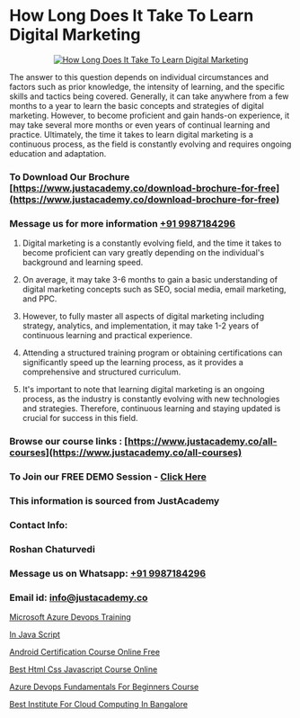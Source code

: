 # How Long Does It Take To Learn Digital Marketing

<p align="center">
  <a href="https://justacademy.co/course-detail/digital-marketing">
    <img src="https://justacademy.co/storage2/course_image/1676636720_course_image.webp" alt="How Long Does It Take To Learn Digital Marketing">
  </a>
</p>


The answer to this question depends on individual circumstances and factors such as prior knowledge, the intensity of learning, and the specific skills and tactics being covered. Generally, it can take anywhere from a few months to a year to learn the basic concepts and strategies of digital marketing. However, to become proficient and gain hands-on experience, it may take several more months or even years of continual learning and practice. Ultimately, the time it takes to learn digital marketing is a continuous process, as the field is constantly evolving and requires ongoing education and adaptation. 
### To Download Our Brochure [https://www.justacademy.co/download-brochure-for-free](https://www.justacademy.co/download-brochure-for-free)
### Message us for more information [+91 9987184296](https://api.whatsapp.com/send?phone=919987184296)
1) Digital marketing is a constantly evolving field, and the time it takes to become proficient can vary greatly depending on the individual's background and learning speed.

2) On average, it may take 3-6 months to gain a basic understanding of digital marketing concepts such as SEO, social media, email marketing, and PPC.

3) However, to fully master all aspects of digital marketing including strategy, analytics, and implementation, it may take 1-2 years of continuous learning and practical experience.

4) Attending a structured training program or obtaining certifications can significantly speed up the learning process, as it provides a comprehensive and structured curriculum.

5) It's important to note that learning digital marketing is an ongoing process, as the industry is constantly evolving with new technologies and strategies. Therefore, continuous learning and staying updated is crucial for success in this field.

### Browse our course links : [https://www.justacademy.co/all-courses](https://www.justacademy.co/all-courses) 
### To Join our FREE DEMO Session - [Click Here](https://www.justacademy.co/register-for-course-demo)


### This information is sourced from JustAcademy
### Contact Info:
### Roshan Chaturvedi
### Message us on Whatsapp: [+91 9987184296](https://api.whatsapp.com/send?phone=919987184296)
### Email id: [info@justacademy.co](mailto:info@justacademy.co)
                
[Microsoft Azure Devops Training](https://www.linkedin.com/pulse/microsoft-azure-devops-training-justacademy-zcg3e?trackingId=N0jtRAEmaQ9y2jgSADekeA%3D%3D&lipi=urn%3Ali%3Apage%3Ad_flagship3_company_admin%3BDtPVLJNkTC2k0tm5uH%2FP7w%3D%3D)

[In Java Script](https://www.linkedin.com/pulse/java-script-justacademy-berlin-bkdne?trackingId=PNpmWMyVkq%2Fft%2BJ5ICWP5w%3D%3D&lipi=urn%3Ali%3Apage%3Ad_flagship3_company_admin%3Bc6fFeBAPTsmTPnAO4CV7Tw%3D%3D)

[Android Certification Course Online Free](https://medium.com/@akanshapatil/android-certification-course-online-free-cb084a810e29)

[Best Html Css Javascript Course Online](https://medium.com/@akanshapatil/best-html-css-javascript-course-online-8c8cf09aa43e)

[Azure Devops Fundamentals For Beginners Course](https://justacademyin.github.io/justacademy/azure-devops-fundamentals-for-beginners-course)

[Best Institute For Cloud Computing In Bangalore](https://justacademyin.github.io/justacademy/best-institute-for-cloud-computing-in-bangalore)

